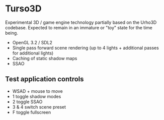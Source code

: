 # Turso3D

Experimental 3D / game engine technology partially based on the Urho3D codebase. Expected to remain in an immature or "toy" state for the time being.

- OpenGL 3.2 / SDL2
- Single pass forward scene rendering (up to 4 lights + additional passes for additional lights)
- Caching of static shadow maps
- SSAO

## Test application controls

- WSAD + mouse to move
- 1 toggle shadow modes
- 2 toggle SSAO
- 3 & 4 switch scene preset
- F toggle fullscreen
